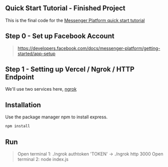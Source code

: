 ## Quick Start Tutorial - Finished Project
This is the final code for the [Messenger Platform quick start tutorial](https://developers.facebook.com/docs/messenger-platform/getting-started/quick-start)

## Step 0 - Set up Facebook Account
> https://developers.facebook.com/docs/messenger-platform/getting-started/app-setup
## Step 1 - Setting up Vercel / Ngrok / HTTP Endpoint
We'll use two services here, [ngrok](www.ngrok.com)

## Installation
Use the package manager npm to install express.
```bash
npm install
```

## Run
> Open terminal 1: ./ngrok authtoken 'TOKEN' -> ./ngrok http 3000
> Open terminal 2: node index.js